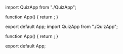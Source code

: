 import QuizApp from "./QuizApp";

function App() {
  return <QuizApp />;
}

export default App;
import QuizApp from "./QuizApp";

function App() {
  return <QuizApp />;
}

export default App;
